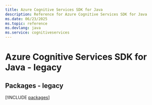 ```yaml
---
title: Azure Cognitive Services SDK for Java
description: Reference for Azure Cognitive Services SDK for Java
ms.date: 06/23/2025
ms.topic: reference
ms.devlang: java
ms.service: cognitiveservices
---
```

# Azure Cognitive Services SDK for Java - legacy
## Packages - legacy
[!INCLUDE [packages](cognitive-services-index.md)]